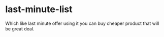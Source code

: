 # last-minute-list
Which like last minute offer using it you can buy cheaper product that will be great deal.
